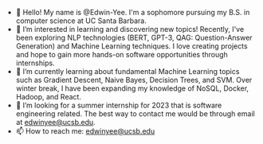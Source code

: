 - 👋 Hello! My name is @Edwin-Yee. I'm a sophomore pursuing my B.S. in computer science at UC Santa Barbara.
- 👀 I’m interested in learning and discovering new topics! Recently, I've been exploring NLP technologies (BERT, GPT-3, QAG: Question-Answer Generation) and Machine Learning techniques. I love creating projects and hope to gain more hands-on software opportunities through internships.
- 🌱 I’m currently learning about fundamental Machine Learning topics such as Gradient Descent, Naive Bayes, Decision Trees, and SVM. Over winter break, I have been expanding my knowledge of NoSQL, Docker, Hadoop, and React.
- 💞️ I’m looking for a summer internship for 2023 that is software engineering related. The best way to contact me would be through email at edwinyee@ucsb.edu. 
- 📫 How to reach me: edwinyee@ucsb.edu

<!---
Edwin-Yee/Edwin-Yee is a ✨ special ✨ repository because its `README.md` (this file) appears on your GitHub profile.
You can click the Preview link to take a look at your changes.
--->
